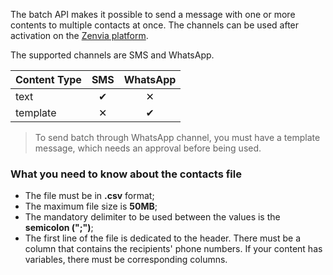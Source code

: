 The batch API makes it possible to send a message with one or more contents to multiple contacts at once. The channels can be used after activation on the [Zenvia platform](https://app.zenvia.com/home/credentials).

The supported channels are SMS and WhatsApp.

| Content Type | SMS | WhatsApp |
|---|:---:|:---:|
| text | &#10004; | &#10005; |
| template | &#10005; | &#10004; |

> To send batch through WhatsApp channel, you must have a template message, which needs an approval before being used.

### What you need to know about the contacts file

* The file must be in **.csv** format;
* The maximum file size is **50MB**;
* The mandatory delimiter to be used between the values ​​is the **semicolon (";")**;
* The first line of the file is dedicated to the header. There must be a column that contains the recipients' phone numbers. If your content has variables, there must be corresponding columns.
